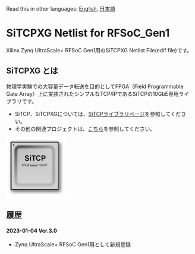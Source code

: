 Read this in other languages: [English](README.md), [日本語](README.ja.md)

# SiTCPXG Netlist for RFSoC_Gen1

Xilinx Zynq UltraScale+ RFSoC Gen1用のSiTCPXG Netlist File(edif file)です。


## SiTCPXG とは

物理学実験での大容量データ転送を目的としてFPGA（Field Programmable Gate Array）上に実装されたシンプルなTCP/IPであるSiTCPの10GbE専用ライブラリです。

* SiTCP、SiTCPXGについては、[SiTCPライブラリページ](https://www.bbtech.co.jp/products/sitcp-library/)を参照してください。
* その他の関連プロジェクトは、[こちら](https://github.com/BeeBeansTechnologies)を参照してください。

![SiTCP](sitcp.png)


## 履歴

#### 2023-01-04 Ver.3.0

* Zynq UltraScale+ RFSoC Gen1用として新規登録


